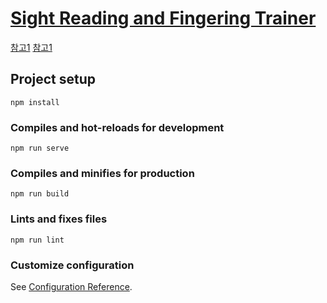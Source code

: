 # [Sight Reading and Fingering Trainer](https://1sonjm.github.io/sight-reading-and-fingering-trainer/)
[참고1](https://sightreading.training/)
[참고1](https://dev.to/sustained/sforzando-an-app-for-learning-and-experimenting-with-music-theory-harmony-composition-44cm)

## Project setup
```
npm install
```

### Compiles and hot-reloads for development
```
npm run serve
```

### Compiles and minifies for production
```
npm run build
```

### Lints and fixes files
```
npm run lint
```

### Customize configuration
See [Configuration Reference](https://cli.vuejs.org/config/).
